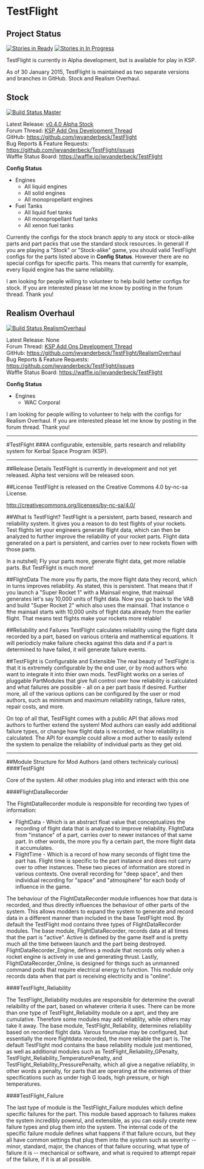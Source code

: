 TestFlight
==========

Project Status
--------------

[![Stories in Ready](https://badge.waffle.io/jwvanderbeck/TestFlight.png?label=ready&title=Ready)](https://waffle.io/jwvanderbeck/TestFlight) [![Stories in In Progress](https://badge.waffle.io/jwvanderbeck/TestFlight.png?label=ready&title=In%20Progress)](https://waffle.io/jwvanderbeck/TestFlight)


TestFlight is currently in Alpha development, but is available for play in KSP.

As of 30 January 2015, TestFlight is maintained as two separate versions and branches in GitHub.  Stock and Realism Overhaul.

Stock
-----
[![Build Status Master](https://travis-ci.org/jwvanderbeck/TestFlight.svg?branch=master)](https://travis-ci.org/jwvanderbeck/TestFlight)

Latest Release: [v0.4.0 Alpha Stock](https://github.com/jwvanderbeck/TestFlight/releases/tag/v0.4.0)    
Forum Thread: [KSP Add Ons Development Thread](http://forum.kerbalspaceprogram.com/threads/88187)    
GitHub: https://github.com/jwvanderbeck/TestFlight    
Bug Reports & Feature Requests: https://github.com/jwvanderbeck/TestFlight/issues    
Waffle Status Board: https://waffle.io/jwvanderbeck/TestFlight

**Config Status**

* Engines
	* All liquid engines
	* All solid engines
	* All monopropellant engines
* Fuel Tanks
	* All liquid fuel tanks
	* All monopropellant fuel tanks
	* All xenon fuel tanks

Currently the configs for the stock branch apply to any stock or stock-alike parts and part packs that use the standard stock resources.  In generall if you are playing a "Stock" or "Stock-alike" game, you should valid TestFlight configs for the parts listed above in **Config Status**.  However there are no special configs for specific parts.  This means that currently for example, every liquid engine has the same reliability.

I am looking for people willing to volunteer to help build better configs for stock.  If you are interested please let me know by posting in the forum thread.  Thank you!

Realism Overhaul
----------------
[![Build Status RealismOverhaul](https://travis-ci.org/jwvanderbeck/TestFlight.svg?branch=RealismOverhaul)](https://travis-ci.org/jwvanderbeck/TestFlight) 

Latest Release: None    
Forum Thread: [KSP Add Ons Development Thread](http://forum.kerbalspaceprogram.com/threads/88187)    
GitHub: https://github.com/jwvanderbeck/TestFlight/RealismOverhaul    
Bug Reports & Feature Requests: https://github.com/jwvanderbeck/TestFlight/issues    
Waffle Status Board: https://waffle.io/jwvanderbeck/TestFlight

**Config Status**

* Engines
	* WAC Corporal

I am looking for people willing to volunteer to help with the configs for Realism Overhaul.  If you are interested please let me know by posting in the forum thread.  Thank you!


----------------------------------

#TestFlight
###A configurable, extensible, parts research and reliability system for Kerbal Space Program (KSP).

---

##Release Details
TestFlight is currently in development and not yet released.  Alpha test versions will be released soon.

##License
TestFlight is released on the Creative Commons 4.0 by-nc-sa License. 

http://creativecommons.org/licenses/by-nc-sa/4.0/

##What Is TestFlight?
TestFlight is a persistent, parts based, research and reliability system.  It gives you a reason to do test flights of your rockets.  Test flights let your engineers generate flight data, which can then be analyzed to further improve the reliability of your rocket parts.  Flight data generated on a part is persistent, and carries over to new rockets flown with those parts.

In a nutshell; Fly your parts more, generate flight data, get more reliable parts.  But TestFlight is much more!

##FlightData
The more you fly parts, the more flight data they record, which in turns improves reliability.  As stated, this is persistent.  That means that if you launch a "Super Rocket 1" with a Mainsail engine, that mainsail generates let's say 10,000 units of flight data.  Now you go back to the VAB and build "Super Rocket 2" which also uses the mainsail.  That instance o fthe mainsail starts with 10,000 units of flight data already from the earlier flight.  That means test flights make your rockets more relable!

##Reliability and Failures
TestFlight calculates reliability using the flight data recorded by a part, based on various criteria and mathemtical equations.  It will periodicly make failure checks against this data and if a part is determined to have failed, it will generate failure events.

##TestFlight is Configurable and Extensible
The real beauty of TestFlight is that it is extremely configurable by the end user, or by mod authors who want to integrate it into thier own mods.  TestFlight works on a series of pluggable PartModules that give full control over how reliability is calculated and what failures are possible - all on a per part basis if desired.  Further more, all of the various options can be configured by the user or mod authors, such as minimum and maximum reliability ratings, failure rates, repair costs, and more.

On top of all that, TestFlight comes with a public API that allows mod authors to further extend the system!  Mod authors can easily add additional failure types, or change how flight data is recorded, or how reliability is calculated.  The API for example could allow a mod auther to easily extend the system to penalize the reliability of individual parts as they get old.

---


##Module Structure for Mod Authors (and others technicaly curious)
####TestFlight

Core of the system.  All other modules plug into and interact with this one
	
####FlightDataRecorder
	
The FlightDataRecorder module is responsible for recording two types of information:
  * FlightData - Which is an abstract float value that conceptualizes the recording of flight data that is analyzed to improve reliability.  FlightData from "instance" of a part, carries over to newer instances of that same part.  In other words, the more you fly a certain part, the more flight data it accumulates.
  * FlightTime - Which is a record of how many seconds of flight time the part has.  Flight time is specific to the part instance and does not carry over to other instances.
These two pieces of information are stored in various contexts.  One overall recording for "deep space", and then individual recording for "space" and "atmosphere" for each body of influence in the game.

The behaviour of the FlightDataRecorder module influences how that data is recorded, and thus directly influences the behaviour of other parts of the system.  This allows modders to expand the system to generate and record data in a different manner than included in the base TestFlight mod.  By default the TestFlight mod contains three types of FlightDataRecorder modules.  The base module, FlightDataRecorder, records data at all times that the part is "active".  Active is defined by the game itself and is pretty much all the time between launch and the part being destroyed.  FlightDataRecorder_Engine, defines a module that records only when a rocket engine is actively in use and generating thrust.  Lastly, FlightDataRecorder_Online, is designed for things such as unmanned command pods that require electrical energy to function.  This module only records data when that part is receiving electricity and is "online".

####TestFlight_Reliability

The TestFlight_Reliability modules are responsible for determine the overall relaibility of the part, based on  whatever criteria it uses.  There can be more than one type of TestFlight_Reliability module on a aprt, and they are cumulative.  Therefore some modules may add reliablity, while others may take it away.  The base module, TestFlight_Reliability, determines reliability based on recorded flight data.  Varous forumulae may be configured, but essentially the more flightdata recorded, the more reliable the part is.  The default TestFlight mod contains the base reliability module just mentioned, as well as additional modules such as TestFlight_Reliability_GPenalty, TestFlight_Reliability_TemperaturePenalty, and TestFlight_Reliability_PressurePenalty, which all give a negative reliablity, in other words a penalty, for parts that are operating at the extremes of thier specifications such as under high G loads, high pressure, or high temperatures.

####TestFlight_Failure

The last type of module is the TestFlight_Failure modules which define specific failures for the part.  This module based approach to failures makes the system incredibly powerul, and extensible, as you can easily create new failure types and plug them into the system.  The internal code of the specific failure module defines what happens if that failure occurs, but they all have common settings that plug them into the system such as severity -- minor, standard, major, the chances of that failure occuring, what type of faliure it is -- mechanical or software, and what is required to attempt repair of the failure, if it is at all possible.
